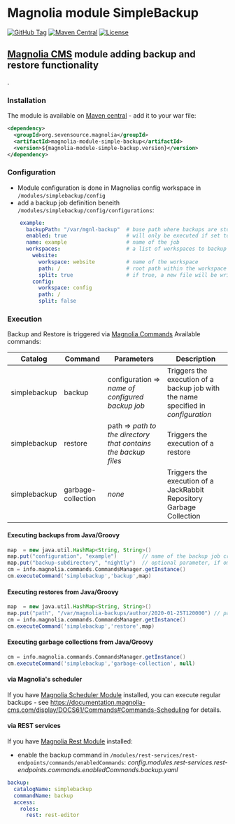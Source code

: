 # Magnolia module SimpleBackup
[![GitHub Tag](https://img.shields.io/github/tag/sevensource/magnolia-module-simple-backup.svg?maxAge=3600)](https://github.com/sevensource/magnolia-module-simple-backup/tags)
[![Maven Central](https://img.shields.io/maven-central/v/org.sevensource.magnolia/magnolia-module-simple-backup.svg?maxAge=3600)](http://search.maven.org/#search%7Cga%7C1%7Cg%3A%22org.sevensource.magnolia%22%20AND%20a%3A%22magnolia-module-simple-backup%22)
[![License](https://img.shields.io/github/license/sevensource/magnolia-module-simple-backup.svg)](https://github.com/sevensource/magnolia-module-simple-backup/blob/master/LICENSE)

## [Magnolia CMS](http://www.magnolia-cms.com) module adding backup and restore functionality
.
### Installation
The module is available on [Maven central](https://search.maven.org/artifact/org.sevensource.magnolia/magnolia-module-simple-backup) - add it to your war file:
```xml
<dependency>
  <groupId>org.sevensource.magnolia</groupId>
  <artifactId>magnolia-module-simple-backup</artifactId>
  <version>${magnolia-module-simple-backup.version}</version>
</dependency>
```
### Configuration
- Module configuration is done in Magnolias config workspace in `/modules/simplebackup/config`
- add a backup job definition beneith `/modules/simplebackup/config/configurations`:
```yml
    example:
      backupPath: "/var/mgnl-backup"  # base path where backups are stored
      enabled: true                   # will only be executed if set to true
      name: example                   # name of the job
      workspaces:                     # a list of workspaces to backup
        website:
          workspace: website          # name of the workspace
          path: /                     # root path within the workspace to backup
          split: true                 # if true, a new file will be written for every subfolder
        config:
          workspace: config
          path: /
          split: false
```
### Execution
Backup and Restore is triggered via [Magnolia Commands](https://documentation.magnolia-cms.com/display/DOCS61/Commands)
Available commands:

| Catalog  | Command | Parameters | Description |
| ------------- | ------------- | ------------- | ------------- |
| simplebackup  | backup  | configuration => _name of configured backup job_  | Triggers the execution of a backup job with the name specified in _configuration_  |
| simplebackup  | restore  | path => _path to the directory that contains the backup files_  | Triggers the execution of a restore |
| simplebackup  | garbage-collection  | _none_  | Triggers the execution of a JackRabbit Repository Garbage Collection |

#### Executing backups from Java/Groovy
```groovy
map  = new java.util.HashMap<String, String>()
map.put("configuration", "example")        // name of the backup job created above
map.put("backup-subdirectory", "nightly")  // optional parameter, if omitted a timestamp will be used
cm = info.magnolia.commands.CommandsManager.getInstance()
cm.executeCommand('simplebackup','backup',map)
```

#### Executing restores from Java/Groovy
```groovy
map  = new java.util.HashMap<String, String>()
map.put("path", "/var/magnolia-backups/author/2020-01-25T120000") // path to the directory in which the backup files are stored
cm = info.magnolia.commands.CommandsManager.getInstance()
cm.executeCommand('simplebackup','restore',map)
```

#### Executing garbage collections from Java/Groovy
```groovy
cm = info.magnolia.commands.CommandsManager.getInstance()
cm.executeCommand('simplebackup','garbage-collection', null)
```

#### via Magnolia's scheduler
If you have [Magnolia Scheduler Module](https://documentation.magnolia-cms.com/display/DOCS61/Scheduler+module) installed, you can execute regular backups - see https://documentation.magnolia-cms.com/display/DOCS61/Commands#Commands-Scheduling for details.


#### via REST services
If you have [Magnolia Rest Module](https://documentation.magnolia-cms.com/display/DOCS61/REST+module) installed:
- enable the backup command in
`/modules/rest-services/rest-endpoints/commands/enabledCommands`:
 _config.modules.rest-services.rest-endpoints.commands.enabledCommands.backup.yaml_

```yml
backup:
  catalogName: simplebackup
  commandName: backup
  access:
    roles:
      rest: rest-editor
```

